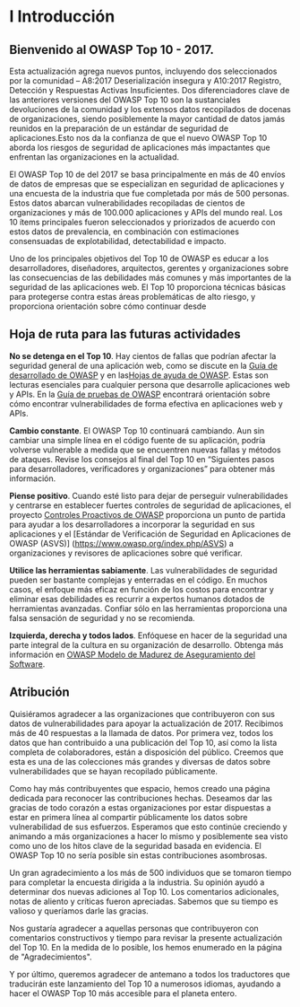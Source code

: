 # I Introducción

## Bienvenido al OWASP Top 10 - 2017.

Esta actualización agrega nuevos puntos, incluyendo dos seleccionados por la comunidad – A8:2017 Deserialización insegura y A10:2017 Registro, Detección y Respuestas Activas Insuficientes. Dos diferenciadores clave de las anteriores versiones del OWASP Top 10 son la sustanciales devoluciones de la comunidad y los extensos datos recopilados de docenas de organizaciones, siendo posiblemente la mayor cantidad de datos jamás reunidos en la preparación de un estándar de seguridad de aplicaciones.Esto nos da la confianza de que el nuevo OWASP Top 10 aborda los riesgos de seguridad de aplicaciones más impactantes que enfrentan las organizaciones en la actualidad.

El OWASP Top 10 de del 2017 se basa principalmente en más de 40 envíos de datos de empresas que se especializan en seguridad de aplicaciones y una encuesta de la industria que fue completada por más de 500 personas. Estos datos abarcan vulnerabilidades recopiladas de cientos de organizaciones y más de 100.000 aplicaciones y APIs del mundo real. Los 10 ítems principales fueron seleccionados y priorizados de acuerdo con estos datos de prevalencia, en combinación con estimaciones consensuadas de explotabilidad, detectabilidad e impacto.

Uno de los principales objetivos del Top 10 de OWASP es educar a los desarrolladores, diseñadores, arquitectos, gerentes y organizaciones sobre las consecuencias de las debilidades más comunes y más importantes de la seguridad de las aplicaciones web. El Top 10 proporciona técnicas básicas para protegerse contra estas áreas problemáticas de alto riesgo, y proporciona orientación sobre cómo continuar desde 

## Hoja de ruta para las futuras actividades

**No se detenga en el Top 10**. Hay cientos de fallas que podrían afectar la seguridad general de una aplicación web, como se discute en la [Guía de desarrollado de OWASP](https://www.owasp.org/index.php/OWASP_Guide_Project) y en las[Hojas de ayuda de OWASP](https://www.owasp.org/index.php/Category:Cheatsheets). Estas son lecturas esenciales para cualquier persona que desarrolle aplicaciones web y APIs. En la [Guía de pruebas de OWASP](https://www.owasp.org/index.php/OWASP_Testing_Project) encontrará orientación sobre cómo encontrar vulnerabilidades de forma efectiva en aplicaciones web y APIs.

**Cambio constante**. El OWASP Top 10 continuará cambiando. Aun sin cambiar una simple línea en el código fuente de su aplicación, podría volverse vulnerable a medida que se encuentren nuevas fallas y métodos de ataques. Revise los consejos al final del Top 10 en “Siguientes pasos para desarrolladores, verificadores y organizaciones” para obtener más información.

**Piense positivo**. Cuando esté listo para dejar de perseguir vulnerabilidades y centrarse en establecer fuertes controles de seguridad de aplicaciones, el proyecto [Controles Proactivos de OWASP](https://www.owasp.org/index.php/OWASP_Proactive_Controls) proporciona un punto de partida para ayudar a los desarrolladores a incorporar la seguridad en sus aplicaciones y el [Estándar de Verificación de Seguridad en Aplicaciones de OWASP (ASVS)] (https://www.owasp.org/index.php/ASVS) a organizaciones y revisores de aplicaciones sobre qué verificar.

**Utilice las herramientas sabiamente**. Las vulnerabilidades de seguridad pueden ser bastante complejas y enterradas en el código. En muchos casos, el enfoque más eficaz en función de los costos para encontrar y eliminar esas debilidades es recurrir a expertos humanos dotados de herramientas avanzadas. Confiar sólo en las herramientas proporciona una falsa sensación de seguridad y no se recomienda.

**Izquierda, derecha y todos lados**. Enfóquese en hacer de la seguridad una parte integral de la cultura en su organización de desarrollo. Obtenga más información en [OWASP Modelo de Madurez de Aseguramiento del Software](https://www.owasp.org/index.php/OWASP_SAMM_Project).

## Atribución

Quisiéramos agradecer a las organizaciones que contribuyeron con sus datos de vulnerabilidades para apoyar la actualización de 2017. Recibimos más de 40 respuestas a la llamada de datos. Por primera vez, todos los datos que han contribuido a una publicación del Top 10, así como la lista completa de colaboradores, están a disposición del público. Creemos que esta es una de las colecciones más grandes y diversas de datos sobre vulnerabilidades que se hayan recopilado públicamente.

Como hay más contribuyentes que espacio, hemos creado una página dedicada para reconocer las contribuciones hechas. Deseamos dar las gracias de todo corazón a estas organizaciones por estar dispuestas a estar en primera línea al compartir públicamente los datos sobre vulnerabilidad de sus esfuerzos. Esperamos que esto continúe creciendo y animando a más organizaciones a hacer lo mismo y posiblemente sea visto como uno de los hitos clave de la seguridad basada en evidencia. El OWASP Top 10 no sería posible sin estas contribuciones asombrosas. 

Un gran agradecimiento a los más de 500 individuos que se tomaron tiempo para completar la encuesta dirigida a la industria. Su opinión ayudó a determinar dos nuevas adiciones al Top 10. Los comentarios adicionales, notas de aliento y críticas fueron apreciadas. Sabemos que su tiempo es valioso y queríamos darle las gracias.

Nos gustaría agradecer a aquellas personas que contribuyeron con comentarios constructivos y tiempo para revisar la presente actualización del Top 10. En la medida de lo posible, los hemos enumerado en la página de "Agradecimientos".

Y por último, queremos agradecer de antemano a todos los traductores que traducirán este lanzamiento del Top 10 a numerosos idiomas, ayudando a hacer el OWASP Top 10 más accesible para el planeta entero.
